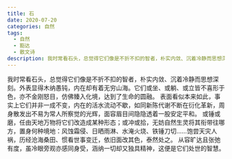 ```yaml
---
title: 石
date: 2020-07-20
categories: 自然
tags:
  - 自然
  - 豁达
  - 散文诗
description: 我时常看石头，总觉得它们像是不折不扣的智者，朴实内敛、沉着冷静而思想深刻。
---
```


我时常看石头，总觉得它们像是不折不扣的智者，朴实内敛、沉着冷静而思想深刻。外表显得木纳愚钝，内在却有着无穷山海。它们或坐、或躺、或立皆不喜形于色，亦不金刚怒目，仿佛臻入化境，达到了生命的圆融。
表面看似本来如此，事实上它们并非一成不变，内在的活水流动不歇，如同新陈代谢不断在衍化革新，周身散发出不易为常人所察觉的光辉，面容眉目间隐隐透着一股安定平和。
或锤或磨，任由天地万物将它们改造成某种形态；或冲或拾，无妨自然生灵将其衔带往哪方，置身何种境地：风蚀霜侵、日晒雨淋、水淹火烧、铁锤刀切......饱尝天灾人祸，历经沧海桑田、惯看世事变迁，依旧面改其色，泰然处之。
从容旷达且张弛有度，虽冷眼旁观亦感同身受，涵纳一切却又独具精神，这便是它们处世的智慧。
